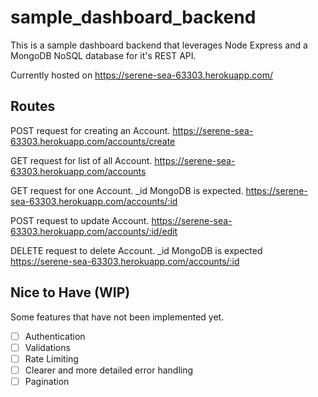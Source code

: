 # sample_dashboard_backend

This is a sample dashboard backend that leverages Node Express and a MongoDB NoSQL database for it's REST API.

Currently hosted on https://serene-sea-63303.herokuapp.com/
## Routes

POST request for creating an Account.
https://serene-sea-63303.herokuapp.com/accounts/create

GET request for list of all Account.
https://serene-sea-63303.herokuapp.com/accounts

GET request for one Account. _id MongoDB is expected.
https://serene-sea-63303.herokuapp.com/accounts/:id

POST request to update Account.
https://serene-sea-63303.herokuapp.com/accounts/:id/edit

DELETE request to delete Account. _id MongoDB is expected
https://serene-sea-63303.herokuapp.com/accounts/:id

## Nice to Have (WIP)
Some features that have not been implemented yet. 
- [ ] Authentication
- [ ] Validations
- [ ] Rate Limiting
- [ ] Clearer and more detailed error handling
- [ ] Pagination
